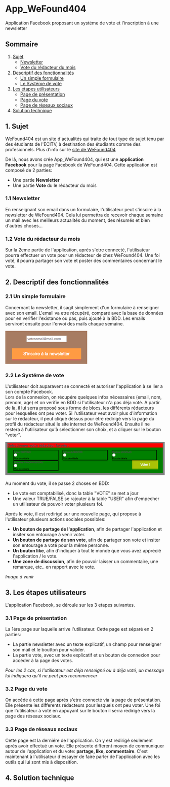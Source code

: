 # App_WeFound404
Application Facebook proposant un systéme de vote et l'inscription à une newsletter

## Sommaire
1. [Sujet](#sujet)
    * [Newsletter](#newsl)
    * [Vote du rédacteur du mois](#vote)
2. [Descriptif des fonctionnalités](#descFonc)
    * [Un simple formulaire](#simForm)
    * [Le Systéme de vote](#systVote)
3. [Les étapes utilisateurs](#etapUtil)
    * [Page de présentation](#Ppres)
    * [Page du vote](#Pvote)
    * [Page de réseaux sociaux](#Prs)
4. [Solution technique](#solTech)


## 1. Sujet <a id="sujet"></a> 

WeFound404 est un site d'actualités qui traite de tout type de sujet tenu par des étudiants de l'ECITV,
à destination des étudiants comme des profesionnels. Plus d'info sur le [site de WeFound404](http://wefound404.fr/)

De là, nous avons crée App_WeFound404, qui est une **application Facebook** pour la page Facebook de WeFound404.
Cette application est composé de 2 parties:
* Une partie **Newsletter**
* Une partie **Vote** du le rédacteur du mois

### 1.1 Newsletter <a id="newsl"></a> 
En renseignant son email dans un formulaire, l'utilisateur peut s'inscire à la newsletter de WeFound404.
Cela lui permettra de recevoir chaque semaine un mail avec les meilleurs actualités du moment, des résumés et bien d'autres choses...

### 1.2 Vote du rédacteur du mois <a id="vote"></a> 
Sur la 2eme partie de l'application, aprés s'etre connecté, l'utilisateur pourra effectuer un vote pour un rédacteur de chez WeFound404. Une foi voté, il pourra partager son vote et poster des commentaires concernant le vote.



## 2. Descriptif des fonctionnalités <a id="descFonc"></a> 
### 2.1 Un simple formulaire <a id="simForm"></a>
Concernant la newsletter, il sagit simplement d'un formulaire à renseigner avec son email. L'email va etre récupéré, comparé avec la base de données pour en verifier l'existance ou pas, puis ajouté à la BDD. Les emails serviront ensuite pour l'envoi des mails chaque semaine.

![Alt text](/img/field_newsletter.png "Formulaire d'inscription")

### 2.2 Le Systéme de vote <a id="systVote"></a> 
L'utilisateur doit auparavent se connecté et autoriser l'application à se lier a son compte Facebook.<br/>
Lors de la connexion, on récupére quelques infos nécessaires (email, nom, prenom, age) et on verifie en BDD si l'utilisateur n'a pas déja voté.
A partir de là, il lui serra proposé sous forme de blocs, les différents rédacteurs pour lesquelles ont peu voter.
Si l'utilisateur veut avoir plus d'information sur le rédacteur, il peut cliqué dessus pour etre redirigé vers la page du profil du rédacteur situé le site internet de WeFound404.
Ensuite il ne restera à l'utilisateur qu'à selectionner son choix, et a cliquer sur le bouton "voter".

![Alt text](/img/field_vote.png "Formulaire de vote")

Au moment du vote, il se passe 2 choses en BDD:
* Le vote est comptabilisé, donc la table "VOTE" se met a jour
* Une valeur TRUE/FALSE se rajouter à la table "USER" afin d'empecher un utilisateur de pouvoir voter plusieurs foi. 

Aprés le vote, il est redirigé sur une nouvelle page, qui propose à l'utilisateur plusieurs actions sociales possibles:
* **Un bouton de partage de l'application**, afin de partager l'application et insiter son entourage à venir voter.
* **Un bouton de partage de son vote**, afin de partager son vote et insiter son entourage a voté pour la même personne.
* **Un bouton like**, afin d'indiquer à tout le monde que vous avez apprecié l'application / le vote.
* **Une zone de discussion**, afin de pouvoir laisser un commentaire, une remarque, etc.. en rapport avec le vote.

*Image à venir*


## 3. Les étapes utilisateurs <a id="etapUtil"></a> 
L'application Facebook, se déroule sur les 3 etapes suivantes.

### 3.1 Page de présentation <a id="Ppres"></a> 
La 1ére page sur laquelle arrive l'utilisateur. Cette page est séparé en 2 parties:
* La partie newsletter avec un texte explicatif, un champ pour renseigner son mail et le boutton pour valider.
* La partie vote, avec un texte explicatif et un bouton de connexion pour accéder à la page des votes.

*Pour les 2 cas, si l'utilisateur est déja renseigné ou à déja voté, un message lui indiquera qu'il ne peut pas recommencer*

### 3.2 Page du vote <a id="Pvote"></a>
On accéde à cette page aprés s'etre connecté via la page de présentation.<br>
Elle présente les differents rédacteurs pour lesquels ont peu voter. Une foi que l'utilisateur à voté en appuyant sur le bouton il serra redirigé vers la page des réseaux sociaux.

### 3.3 Page de réseaux sociaux <a id="Prs"></a> 
Cette page est la derniére de l'application. On y est redirigé seulement aprés avoir effectué un vote.
Elle présente different moyen de communiquer autour de l'application et du vote: **partage, like, commentaire**.
C'est maintenant à l'utilisateur d'essayer de faire parler de l'application avec les outils qui lui sont mis à disposition.



## 4. Solution technique <a id="solTech"></a> 





